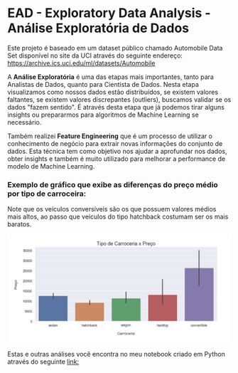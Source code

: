 # EAD - Exploratory Data Analysis - Análise Exploratória de Dados

Este projeto é baseado em um dataset público chamado Automobile Data Set disponível no site da UCI através do seguinte endereço: https://archive.ics.uci.edu/ml/datasets/Automobile

A **Análise Exploratória** é uma das etapas mais importantes, tanto para Analistas de Dados, quanto para Cientista de Dados. Nesta etapa visualizamos como nossos dados estão distribuídos, se existem valores faltantes, se existem valores discrepantes (outliers), buscamos validar se os dados "fazem sentido". É através desta etapa que já podemos tirar alguns insights ou prepararmos para algoritmos de Machine Learning se necessário.

Também realizei **Feature Engineering** que é um processo de utilizar o conhecimento de negócio para extrair novas informações do conjunto de dados. Esta técnica tem como objetivo nos ajudar a aprofundar nos dados, obter insights e também é muito utilizado para melhorar a performance de modelo de Machine Learning.

### Exemplo de gráfico que exibe as diferenças do preço médio por tipo de carroceira:

Note que os veículos conversíveis são os que possuem valores médios mais altos, ao passo que veículos do tipo hatchback costumam ser os mais baratos.

![Test Image 2](https://github.com/janderfg/EAD-Exploratory_Data_Analysis/blob/master/images/graph.png?raw=true)


Estas e outras análises você encontra no meu notebook criado em Python através do seguinte [link:](https://github.com/janderfg/EAD-Exploratory_Data_Analysis/blob/master/EAD-Exploratory_Data_Analysis-Cars_Dataset.ipynb "Github")
